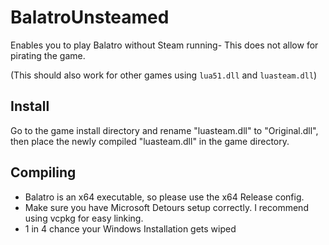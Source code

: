 # BalatroUnsteamed

Enables you to play Balatro without Steam running- This does not allow for pirating the game.

(This should also work for other games using `lua51.dll` and `luasteam.dll`)
## Install
Go to the game install directory and rename "luasteam.dll" to "Original.dll", then place the newly compiled "luasteam.dll" in the game directory.

## Compiling
- Balatro is an x64 executable, so please use the x64 Release config.
- Make sure you have Microsoft Detours setup correctly. I recommend using vcpkg for easy linking.
- 1 in 4 chance your Windows Installation gets wiped
